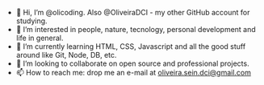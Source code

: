 - 👋 Hi, I’m @olicoding. Also @OliveiraDCI - my other GitHub account for studying.
- 👀 I’m interested in people, nature, tecnology, personal development and life in general.
- 🌱 I’m currently learning HTML, CSS, Javascript and all the good stuff around like Git, Node, DB, etc.
- 💞️ I’m looking to collaborate on open source and professional projects.
- 📫 How to reach me: drop me an e-mail at oliveira.sein.dci@gmail.com

<!---
olicoding/olicoding is a ✨ special ✨ repository because its `README.md` (this file) appears on your GitHub profile.
You can click the Preview link to take a look at your changes.
--->
